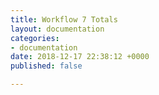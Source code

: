 ```yaml
---
title: Workflow 7 Totals
layout: documentation
categories:
- documentation
date: 2018-12-17 22:38:12 +0000
published: false

---
```

